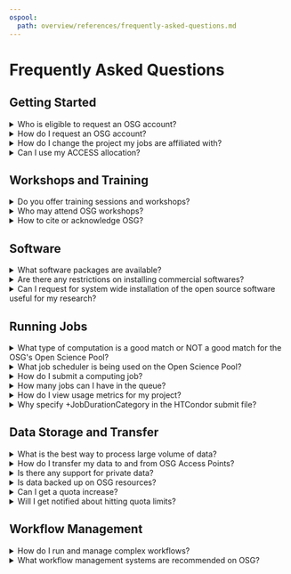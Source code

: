 ```yaml
---
ospool:
  path: overview/references/frequently-asked-questions.md
---
```


Frequently Asked Questions 
====================================

## Getting Started
   
<details>
<summary>Who is eligible to request an OSG account?</summary>
<br>
Any researcher affiliated with a U.S. institution (college, university, national laboratory or research foundation) is eligible to use OSG resources for their work. Researchers outside of the U.S. with affiliations to U.S. groups may be eligible for membership if they are sponsored by a collaborator within the U.S. 
<br>
</details>

<details>
<summary>How do I request an OSG account?</summary>
<br>
Please visit our website for the most up-to-date information on requesting an account. Once your account request has been received, a Research Computing Facilitator will contact you within one business day to arrange a meeting to learn about your computational goals and to create your account.
<br>
</details>

<details>
<summary>How do I change the project my jobs are affiliated with?</summary>
<br>
The OSG team assigns individual user accounts to "projects" upon account creation. These projects are a way to track usage hours and capture information about the types of research running on OSG resources. A project typically corresponds to a research group headed by a single PI, but can sometimes represent a long-term multi-institutional project or some other grouping. If you only belong to a single project, that project will be charged automatically when you submit jobs. Run the following command to see a list of projects you belong to:
<br>
<br>
<code>$ grep $USER /etc/condor/UserToProjectMap.txt</code>
<br>
<br>
If need to run jobs under a different project you are a member of, you can manually set the project for those jobs by putting this option in the submit file:
<br>
<br>
<code>+ProjectName="ProjectName"</code>
<br>
</details>

<details>
<summary>Can I use my ACCESS allocation?</summary>
<br>
There are two ways OSG interfaces with ACCESS:
<ol>
  <li>You can get an allocation for the OSPool. This will allow you to run
      OSPool jobs and have the usage charged to your ACCESS credits, and can
      be useful if you already have an allocation. If you only need to use
      OSG resources, we recommend you come directly to our system.</li>
  <li>You can manage your workloads on the OSPool access points, and run those
      jobs on other ACCESS resources. This is a capability still in
      development.</li>
</ol>
<br>
</details>

## Workshops and Training
   
<details>
<summary>Do you offer training sessions and workshops?</summary>
<br>
We offer virtual trainings twice-a-month, as well as an annual, week-long summer school for OSG users. We also participate in additional external conferences and events throughout the year. Information about upcoming and past events, including workshop dates and locations, is available on our website. 
<br>
</details>
  
<details>
<summary>Who may attend OSG workshops?</summary>
<br>
Workshops are available to any researcher affiliated with a U.S. academic, non-profit, or government institution.
<br>
</details>

<details>
<summary>How to cite or acknowledge OSG?</summary>
<br>
Whenever you make use of OSG resources, services or tools, we request you acknowledge OSG in your presentations and publications using the informtion provided on the <a href="https://osg-htc.org/acknowledging.html">Acknowledging the OSG Consortium</a> page. 
<br>
</details>

## Software
   
<details>
<summary>What software packages are available?</summary>
<br>
In general, we support most software that fits the distributed high throughput computing model (e.g., open source). Users are encouraged to download and install their own software on our Access Points. 
<br>
<br>  
Additionally, users may install their software into a Docker container which can run on OSG as an Apptainer image or use one of our existing containers.  See the Software guides on the OSPool documentation website for more information. 
<br>
</details>

<details>
<summary>Are there any restrictions on installing commercial softwares?</summary>
<br>
We can only *directly* support software that is freely distributable. At present, we do not have or support most commercial software due to licensing issues. (One exception is running <a href="https://osg-htc.org/acknowledging.html](https://portal.osg-htc.org/documentation/software_examples/matlab_runtime/tutorial-matlab-HelloWorld/">MATLAB standalone executables</a> which have been compiled with the MATLAB Compiler Runtime).  Software that is licensed to individual users (and not to be shared between users) can be staged within the user's `/home` or  `/protected` directories, but should not be staged in OSG's `/public` data staging locations. See  <a href="https://portal.osg-htc.org/documentation/overview/references/policy/">OSPool policies</a> for more information. Please get in touch with any questions about licensed software.
<br>
</details>
 
<details>
<summary>Can I request for system wide installation of the open source software useful for my research?</summary>
<br>
We recommend users use Docker or Apptainer containers if jobs require system wide installations of software. Visit the <a href="https://portal.osg-htc.org/documentation/">OSPool Documentation website</a> to learn more about creating your own container. 
<br>
</details>

  
## Running Jobs
   
<details>
<summary>What type of computation is a good match or NOT a good match for the OSG's Open Science Pool?</summary>
<br>
The OSG provides computing resources through the Open Science Pool for high throughput computing workloads. You can get the most of out OSG resources by breaking up a single large computational task into many smaller tasks for the fastest overall turnaround. This approach can be 
invaluable in accelerating your computational work and thus your research. Please see our <a href="https://portal.osg-htc.org/documentation/overview/account_setup/is-it-for-you/">Computation on the Open Science Pool</a> page for more details on how to determine if your work matches up well with OSG's high throughput computing model.
<br>
</details>
  
<details>
<summary>What job scheduler is being used on the Open Science Pool?</summary>
<br>
We use a task scheduling software called HTCondor to schedule and run jobs.
<br>
</details>

<details>
<summary>How do I submit a computing job?</summary>
<br>
Jobs are submitted via HTCondor scheduler. Please see our <a href="https://portal.osg-htc.org/documentation/htc_workloads/workload_planning/roadmap/">Roadmap to HTC Workload Submission</a> guide for more details on submitting and managing jobs.
<br>
</details>

<details>
<summary id="max_idle">How many jobs can I have in the queue?</summary>
<br>
The number of jobs that are submitted to the queue by any one user cannot not exceed 10,000 without adding a special statement to the submit file. If you have more jobs than that, we ask that you include the following statement in your submit file: 
<br>
<br>
<code>max_idle = 2000</code>
<br>
<br>
This is the maximum number of jobs that you will have in the "Idle" or "Held" state for the submitted batch of jobs at any given time.  Using a value of 2000 will ensure that your jobs continue to apply a constant pressure on the queue, but will not fill up the queue unnecessarily (which helps the scheduler to perform optimally).  
<br>
</details>

<details>
<summary>How do I view usage metrics for my project?</summary>
<br>
The project's resource usage appears in the OSG accounting system, <a href="https://gracc.opensciencegrid.org/d/000000033/osg-project-accounting?orgId=1">GRid ACcounting Collector (GRACC)</a>. Additional dashboards are available to help filter information of interest. 
<br>
<br>  
At the top of that dashboard, there is a set of filters that you can use to examine the number of hours used by your project, or your institution. 
<br>
</details>

<details>
<summary>Why specify +JobDurationCategory in the HTCondor submit file?</summary>
<br>
To maximize the value of the capacity contributed by the different organizations to the OSPool, users are requested to identify a duration categories for their jobs. These categories should be selected based upon test jobs (run on the OSPool) and allow for more effective scheduling of the capacity contributed to the pool.
<br>
<br>  
Every job submitted from an OSG-managed access point must be labeled with a Job Duration Category upon submission. By knowing the expected job duration, OSG will be able to direct longer-running jobs to resources that are faster and are interrupted less, while shorter jobs can run across more of the OSPool for better overall throughput.
<br>
<br>  
Jobs with single executions longer than 20 hours in tests on the OSPool should not be submitted, without self-checkpointing.  
<br>
<br>
Details on how to specify +JobDurationCategory can be found in our <a href="https://portal.osg-htc.org/documentation/htc_workloads/workload_planning/htcondor_job_submission/">Overview: Submit Jobs to the OSPool using HTCondor</a> and <a href="https://portal.osg-htc.org/documentation/htc_workloads/workload_planning/roadmap/">Roadmap to HTC Workload Submission</a> guides. 
<br>
</details>

  
## Data Storage and Transfer
   
<details>
<summary>What is the best way to process large volume of data?</summary>
<br>
There may be more than one solution that is available to researchers to process large amounts of data. Contact a Facilitator at <support@osg-htc.org> for a free, individual consulation to learn about your options. 
<br>
</details>
 
<details>
<summary>How do I transfer my data to and from OSG Access Points?</summary>
<br>
You can transfer data using `scp`, `rsync`, or other common Unix tools. See <a href="https://portal.osg-htc.org/documentation/htc_workloads/managing_data/scp/">Using scp To Transfer Files</a> for more details.
<br>
</details>
    
<details>
<summary>Is there any support for private data?</summary>
<br>
Data stored in `/protected` and in `/home` is not publically accessible. <b>Sensitive data, such as HIPAA data, is not allowed to be uploaded or analyzed using OSG resources.</b>
<br>
</details>

<details>
<summary>Is data backed up on OSG resources?</summary> 
<br>
Our data storage locations are not backed up nor are they intended for long-term storage. If the data is not being used for active computing work, it should not be stored on OSG systems.
<br>
</details>
  
<details>
<summary>Can I get a quota increase?</summary>
<br>
Yes. Contact support@osg-htc.org if you think you'll need a quota increase for `/home`, `/public`, or `/protected` to accommodate a set of concurrently-running jobs. We can suppport very large amounts of data, the default quotas are just a starting point.
<br>
</details>
  
<details>
<summary>Will I get notified about hitting quota limits?</summary>
<br>
The best place to see your quota status is in the login message.
<br>
</details>
  
## Workflow Management

<details>
<summary>How do I run and manage complex workflows?</summary>
<br>
For workflows that have multiple steps and/or multiple files, we advise using a workflow management system. A workflow management system allows you to define different computational steps in your workflow and indicate how inputs and outputs should be transferred between these steps. Once you define a workflow, the workflow management system will then run your workflow, automatically retrying failed jobs and transferrring files between different steps.
<br>
</details>
  
<details>
<summary>What workflow management systems are recommended on OSG?</summary>
<br>
We support DAGMan and Pegasus for workflow management.
<br>
</details>
  
